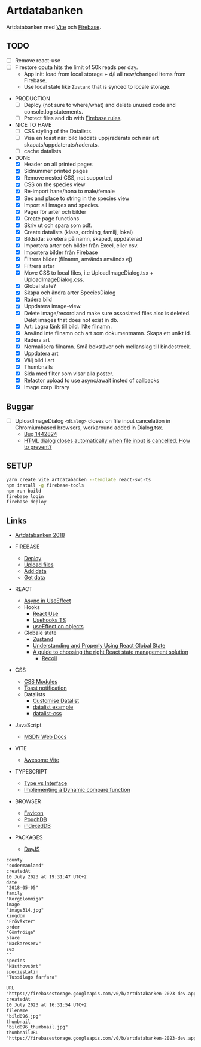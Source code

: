 # Artdatabanken

Artdatabanken med [Vite](https://vitejs.dev/guide) och [Firebase](https://console.firebase.google.com/).

## TODO

- [ ] Remove react-use
- [ ] Firestore qouta hits the limit of 50k reads per day.
  - App init: load from local storage + d/l all new/changed items from Firebase.
  - Use local state like `Zustand` that is synced to locale storage.
- PRODUCTION
  - [ ] Deploy (not sure to where/what) and delete unused code and console.log statements.
  - [ ] Protect files and db with [Firebase rules](https://firebase.google.com/docs/firestore/security/get-started).
- NICE TO HAVE
  - [ ] CSS styling of the Datalists.
  - [ ] Visa en toast när: bild laddats upp/raderats och när art skapats/uppdaterats/raderats.
  - [ ] cache datalists
- DONE
  - [x] Header on all printed pages
  - [x] Sidnummer printed pages
  - [x] Remove nested CSS, not supported
  - [x] CSS on the species view
  - [x] Re-import hane/hona to male/female
  - [x] Sex and place to string in the species view
  - [x] Import all images and species.
  - [x] Pager för arter och bilder
  - [x] Create page functions
  - [x] Skriv ut och spara som pdf.
  - [x] Create datalists (klass, ordning, familj, lokal)
  - [x] Bildsida: soretera på namn, skapad, uppdaterad
  - [x] Importera arter och bilder från Excel, eller csv.
  - [x] Importera bilder från Firebase
  - [x] Filtrera bilder (filnamn, används används ej)
  - [x] Filtrera arter
  - [x] Move CSS to local files, i.e UploadImageDialog.tsx + UploadImageDialog.css.
  - [x] Global state?
  - [x] Skapa och ändra arter SpeciesDialog
  - [x] Radera bild
  - [x] Uppdatera image-view.
  - [x] Delete image/record and make sure assosiated files also is deleted. Delet images that does not exist in db.
  - [x] Art: Lagra länk till bild. INte filnamn.
  - [x] Använd inte filnamn och art som dokumentnamn. Skapa ett unikt id.
  - [x] Radera art
  - [x] Normalisera filnamn. Små bokstäver och mellanslag till bindestreck.
  - [x] Uppdatera art
  - [x] Välj bild i art
  - [x] Thumbnails
  - [x] Sida med filter som visar alla poster.
  - [x] Refactor upload to use async/await insted of callbacks
  - [x] Image corp library

## Buggar

- [ ] UploadImageDialog `<dialog>` closes on file input cancelation in Chromiumbased browsers, workaround added in Dialog.tsx.
  - [Bug 1442824](https://bugs.chromium.org/p/chromium/issues/detail?id=1442824)
  - [HTML dialog closes automatically when file input is cancelled. How to prevent?](https://stackoverflow.com/questions/76400460/html-dialog-closes-automatically-when-file-input-is-cancelled-how-to-prevent)

## SETUP

```sh
yarn create vite artdatabanken --template react-swc-ts
npm install -g firebase-tools
npm run build
firebase login
firebase deploy
```

## Links

- [Artdatabanken 2018](https://artdatabanken.firebaseapp.com/generator)

- FIREBASE

  - [Deploy](https://vitejs.dev/guide/static-deploy.html#google-firebase)
  - [Upload files](https://firebase.google.com/docs/storage/web/upload-files)
  - [Add data](https://firebase.google.com/docs/firestore/manage-data/add-data)
  - [Get data](https://firebase.google.com/docs/firestore/query-data/get-data)

- REACT

  - [Async in UseEffect](https://devtrium.com/posts/async-functions-useeffect)
  - Hooks
    - [React Use](https://github.com/streamich/react-use)
    - [Usehooks TS](https://usehooks-ts.com/)
    - [useEffect on objects](https://dev.to/hey_yogini/useeffect-dependency-array-and-object-comparison-45el)
  - Globale state
    - [Zustand](https://github.com/pmndrs/zustand)
    - [Understanding and Properly Using React Global State](https://clerk.com/blog/understanding-and-properly-using-react-global-state?utm_source=www.google.com&utm_medium=referral&utm_campaign=none)
    - [A guide to choosing the right React state management solution](https://blog.logrocket.com/guide-choosing-right-react-state-management-solution/)
      - [Recoil](https://recoiljs.org/)

- CSS

  - [CSS Modules](https://www.javascriptstuff.com/css-modules-by-example/)
  - [Toast notification](https://www.codingnepalweb.com/toast-notification-html-css-javascript/)
  - Datalists
    - [Customise Datalist](https://dev.to/siddev/customise-datalist-45p0)
    - [datalist example](https://codepen.io/SitePoint/pen/JjbXrvE)
    - [datalist-css](https://github.com/craigbuckler/datalist-css)

- JavaScript

  - [MSDN Web Docs](https://developer.mozilla.org/en-US/docs/Web/JavaScript/Reference/Global_Objects/Array)

- VITE

  - [Awesome Vite](https://reacthustle.com/blog/typescript-sort-array-of-objects-by-property#advanced-implementing-a-dynamic-compare-function)

- TYPESCRIPT

  - [Type vs Interface](https://blog.logrocket.com/types-vs-interfaces-typescript/)
  - [Implementing a Dynamic compare function](https://reacthustle.com/blog/typescript-sort-array-of-objects-by-property)

- BROWSER

  - [Favicon](https://medium.com/swlh/are-you-using-svg-favicons-yet-a-guide-for-modern-browsers-836a6aace3df)
  - [PouchDB](https://github.com/pouchdb/pouchdb)
  - [indexedDB](https://github.com/dexie/Dexie.js)

- PACKAGES

  - [DayJS](https://github.com/iamkun/dayjs)

```txt
county
"sodermanland"
createdAt
10 July 2023 at 19:31:47 UTC+2
date
"2018-05-05"
family
"Korgblommiga"
image
"image314.jpg"
kingdom
"Fröväxter"
order
"Gömfröiga"
place
"Nackareserv"
sex
""
species
"Hästhovsört"
speciesLatin
"Tussilago farfara"

URL
"https://firebasestorage.googleapis.com/v0/b/artdatabanken-2023-dev.appspot.com/o/images%2Fbild096.jpg?alt=media&token=333d1670-3baf-48f3-976a-b31b13772f7c"
createdAt
10 July 2023 at 16:31:54 UTC+2
filename
"bild096.jpg"
thumbnail
"bild096_thumbnail.jpg"
thumbnailURL
"https://firebasestorage.googleapis.com/v0/b/artdatabanken-2023-dev.appspot.com/o/images%2Fbild096_thumbnail.jpg?alt=media&token=a6880cdd-ce5a-430e-a0ab-8027ec4435c1"
```
